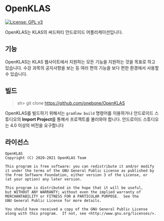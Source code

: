 # OpenKLAS
[![License: GPL v3](https://img.shields.io/badge/License-GPLv3-blue.svg)](https://www.gnu.org/licenses/gpl-3.0)

OpenKLAS는 KLAS의 써드파티 안드로이드 어플리케이션입니다.

## 기능
OpenKLAS는 KLAS 웹사이트에서 지원하는 모든 기능을 지원하는 것을 목표로 하고 있습니다. 수강 과목의 공지사항을 보는 등 여러 편의 기능을 보다 편한 환경에서 사용할 수 있습니다.

## 빌드
> sh\> git clone https://github.com/onebone/OpenKLAS

OpenKLAS를 빌드하기 위해서는 `gradlew build` 명령어를 이용하거나 안드로이드 스튜디오의 **Import Project**를 통해서 프로젝트를 불러와야 합니다. 안드로이드 스튜디오는 4.0 이상의 버전을 요구합니다


## 라이선스
```
OpenKLAS
Copyright (C) 2020-2021 OpenKLAS Team

This program is free software: you can redistribute it and/or modify
it under the terms of the GNU General Public License as published by
the Free Software Foundation, either version 3 of the License, or
(at your option) any later version.

This program is distributed in the hope that it will be useful,
but WITHOUT ANY WARRANTY; without even the implied warranty of
MERCHANTABILITY or FITNESS FOR A PARTICULAR PURPOSE.  See the
GNU General Public License for more details.

You should have received a copy of the GNU General Public License
along with this program.  If not, see <http://www.gnu.org/licenses/>.
```
